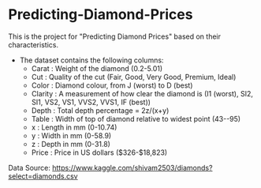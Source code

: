 # Predicting-Diamond-Prices
This is the project for "Predicting Diamond Prices" based on their characteristics.

* The dataset contains the following columns:
   * Carat : Weight of the diamond (0.2-5.01)
   * Cut : Quality of the cut (Fair, Good, Very Good, Premium, Ideal)
   * Color : Diamond colour, from J (worst) to D (best)
   * Clarity : A measurement of how clear the diamond is (I1 (worst), SI2, SI1, VS2, VS1, VVS2, VVS1, IF (best))
   * Depth : Total depth percentage = 2z/(x+y)
   * Table : Width of top of diamond relative to widest point (43--95)
   * x : Length in mm (0-10.74)
   * y : Width in mm (0-58.9)
   * z : Depth in mm (0-31.8)
   * Price : Price in US dollars (\$326-\$18,823)

   

Data Source:
   https://www.kaggle.com/shivam2503/diamonds?select=diamonds.csv


